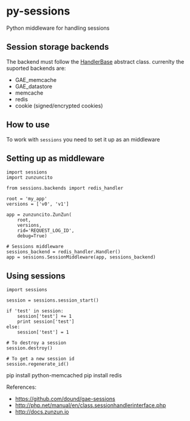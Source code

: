 py-sessions
===========

Python middleware for handling sessions


Session storage backends
------------------------

The backend must follow the [HandlerBase](https://github.com/nbari/py-sessions/blob/master/sessions/backends/__init__.py) abstract class.
currenlty the suported backends are:

* GAE_memcache
* GAE_datastore
* memcache
* redis
* cookie (signed/encrypted cookies)


How to use
----------

To work with ``sessions`` you need to set it up as an middleware

Setting up as middleware
------------------------

    import sessions
    import zunzuncito

    from sessions.backends import redis_handler

    root = 'my_app'
    versions = ['v0', 'v1']

    app = zunzuncito.ZunZun(
        root,
        versions,
        rid='REQUEST_LOG_ID',
        debug=True)

    # Sessions middleware
    sessions_backend = redis_handler.Handler()
    app = sessions.SessionMiddleware(app, sessions_backend)

Using sessions
--------------

    import sessions

    session = sessions.session_start()

    if 'test' in session:
        session['test'] += 1
        print session['test']
    else:
        session['test'] = 1

    # To destroy a session
    session.destroy()

    # To get a new session id
    session.regenerate_id()



pip install python-memcached
pip install redis

References:
* https://github.com/dound/gae-sessions
* http://php.net/manual/en/class.sessionhandlerinterface.php
* http://docs.zunzun.io
